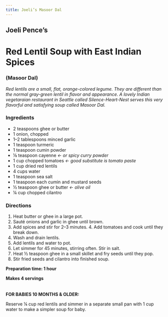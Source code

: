 ```yaml
---
title: Joeli’s Masoor Dal
---
```


## Joeli Pence’s

# Red Lentil Soup with East Indian Spices

### (Masoor Dal)

*Red lentils are a small, flat, orange-colored legume. They are different than the normal gray-green lentil in flavor and appearance. A lovely Indian vegetaraian restaurant in Seattle called Silence-Heart-Nest serves this very flavorful and satisfying soup called Masoor Dal.*

### Ingredients

- <qu>2 teaspoons</qu> ghee or butter
- <qu>1</qu> onion, chopped
- <qu>1&ndash;2 tablespoons</qu> minced garlic
- <qu>1 teaspoon</qu> turmeric
- <qu>1 teaspoon</qu> cumin powder
- <qu>⅛ teaspoon</qu> cayenne *&larr; or spicy curry powder*
- <qu>1 cup</qu> chopped tomatoes *&larr; good substitute is tomato paste*
- <qu>1 cup</qu> dried red lentils
- <qu>4 cups</qu> water
- <qu>1 teaspoon</qu> sea salt
- <qu>1 teaspoon each</qu> cumin and mustard seeds
- <qu>½ teaspoon</qu> ghee or butter *&larr; olive oil*
- <qu>¼ cup</qu> chopped cilantro

### Directions

1. Heat butter or ghee in a large pot.
2. Sauté onions and garlic in ghee until brown.
3. Add spices and stir for 2&ndash;3 minutes. 4. Add tomatoes and cook until they break down.
5. Wash and drain lentils.
6. Add lentils and water to pot.
7. Let simmer for 45 minutes, stirring often. Stir in salt.
8. Heat ½ teaspoon ghee in a small skillet and fry seeds until they pop.
9. Stir fried seeds and cilantro into finished soup.

**Preparation time: 1 hour**

**Makes 4 servings**  
\
\
**FOR BABIES 10 MONTHS & OLDER:**

Reserve ¼ cup red lentils and simmer in a separate small pan with 1 cup water to make a simpler soup for baby.